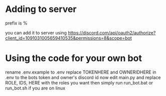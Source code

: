 # Adding to server
 prefix is %

 you can add it to server using https://discord.com/api/oauth2/authorize?client_id=1091031005659410535&permissions=8&scope=bot

# Using the code for your own bot
rename .env.example to .env
replace TOKENHERE and OWNERIDHERE in .env to the bots token and owner's discord id
now edit main.py and replace ROLE, IDS, HERE with the roles you want
then simply run run_bot.bat or run_bot.sh if you are on linux
